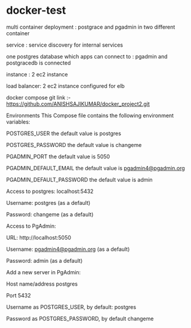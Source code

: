 # docker-test

multi container deployment : postgrace and pgadmin in two different container

service : service discovery for internal services

one postgres database which apps can connect to : pgadmin and postgracedb is connected 

instance : 2 ec2 instance 

load balancer: 2 ec2 instance configured for elb 

docker compose git link :- https://github.com/ANISHSAJIKUMAR/docker_project2.git

Environments
This Compose file contains the following environment variables:

POSTGRES_USER the default value is postgres

POSTGRES_PASSWORD the default value is changeme

PGADMIN_PORT the default value is 5050

PGADMIN_DEFAULT_EMAIL the default value is pgadmin4@pgadmin.org

PGADMIN_DEFAULT_PASSWORD the default value is admin

Access to postgres:
localhost:5432

Username: postgres (as a default)

Password: changeme (as a default)

Access to PgAdmin:

URL: http://localhost:5050

Username: pgadmin4@pgadmin.org (as a default)

Password: admin (as a default)

Add a new server in PgAdmin:

Host name/address postgres

Port 5432

Username as POSTGRES_USER, by default: postgres

Password as POSTGRES_PASSWORD, by default changeme
